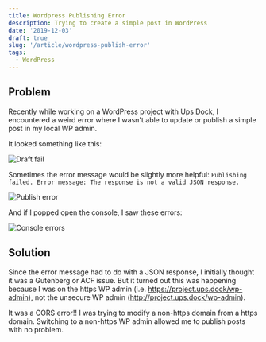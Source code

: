 ```yaml
---
title: Wordpress Publishing Error
description: Trying to create a simple post in WordPress
date: '2019-12-03'
draft: true
slug: '/article/wordpress-publish-error'
tags:
  - WordPress
---
```


## Problem

Recently while working on a WordPress project with [Ups Dock](https://github.com/Upstatement/ups-dock), I encountered a weird error where I wasn't able to update or publish a simple post in my local WP admin.

It looked something like this:

![Draft fail](./draft-fail.png)

Sometimes the error message would be slightly more helpful: `Publishing failed. Error message: The response is not a valid JSON response.`

![Publish error](./publish-error.png)

And if I popped open the console, I saw these errors:

![Console errors](./console-errors.png)

## Solution

Since the error message had to do with a JSON response, I initially thought it was a Gutenberg or ACF issue. But it turned out this was happening because I was on the https WP admin (i.e. https://project.ups.dock/wp-admin), not the unsecure WP admin (http://project.ups.dock/wp-admin).

It was a CORS error!! I was trying to modify a non-https domain from a https domain. Switching to a non-https WP admin allowed me to publish posts with no problem.
